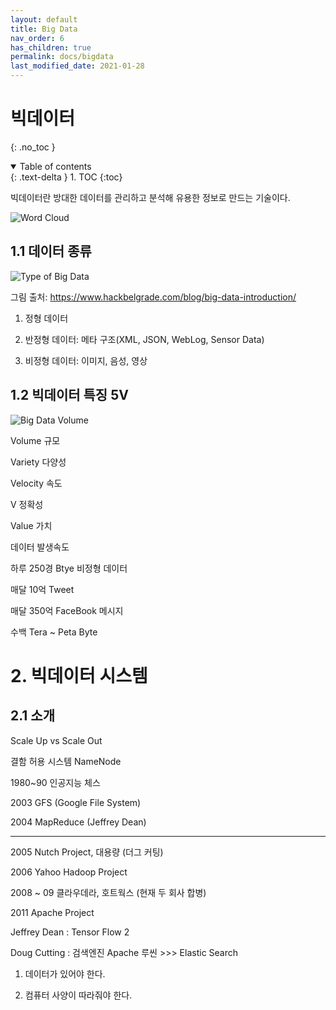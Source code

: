 ```yaml
---
layout: default
title: Big Data
nav_order: 6
has_children: true
permalink: docs/bigdata
last_modified_date: 2021-01-28
---
```


# 빅데이터
{: .no_toc }

<details open markdown="block">
  <summary>
    Table of contents
  </summary>
  {: .text-delta }
1. TOC
{:toc}
</details>



빅데이터란 방대한 데이터를 관리하고 분석해 유용한 정보로 만드는 기술이다.

![Word Cloud](https://user-images.githubusercontent.com/73984112/104974765-48273a00-5a3c-11eb-9467-5309c138c4c3.png)



## 1.1 데이터 종류

![Type of Big Data](https://user-images.githubusercontent.com/73984112/104975612-80c81300-5a3e-11eb-9d1b-bdeae774045a.png)

그림 출처: https://www.hackbelgrade.com/blog/big-data-introduction/

1. 정형 데이터

2. 반정형 데이터: 메타 구조(XML, JSON, WebLog, Sensor Data)

3. 비정형 데이터: 이미지, 음성, 영상







## 1.2 빅데이터 특징 5V

![Big Data Volume](https://user-images.githubusercontent.com/73984112/104974931-abb16780-5a3c-11eb-9787-c96cf54cdd0d.png)

Volume 규모

Variety 다양성

Velocity 속도

V 정확성

Value 가치



데이터 발생속도

하루 250경 Btye 비정형 데이터

매달 10억 Tweet

매달 350억 FaceBook 메시지

수백 Tera ~ Peta Byte 













# 2. 빅데이터 시스템

## 2.1 소개

Scale Up vs Scale Out

결함 허용 시스템 NameNode 

1980~90 인공지능 체스

2003 GFS (Google File System)

2004 MapReduce (Jeffrey Dean)

----------

2005 Nutch Project, 대용량 (더그 커팅)

2006 Yahoo Hadoop Project

2008 ~ 09 클라우데라, 호트웍스 (현재 두 회사 합병)

2011 Apache Project



Jeffrey Dean : Tensor Flow 2 

Doug Cutting : 검색엔진 Apache 루씬 >>> Elastic Search



1. 데이터가 있어야 한다.

2. 컴퓨터 사양이 따라줘야 한다.


